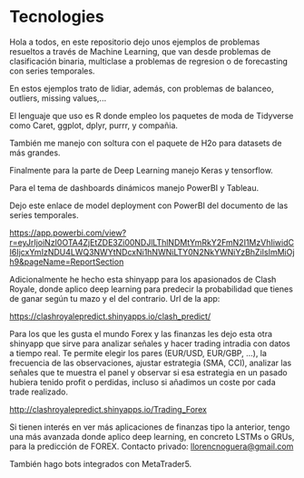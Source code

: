 ﻿# Tecnologies

Hola a todos, en este repositorio dejo unos ejemplos de problemas resueltos a través de Machine Learning, 
que van desde problemas de clasificación binaria, multiclase a problemas de regresion o de forecasting con series temporales.

En estos ejemplos trato de lidiar, además, con problemas de balanceo, outliers, missing values,...

El lenguaje que uso es R donde empleo los paquetes de moda de Tidyverse como Caret, ggplot, dplyr, purrr, y compañia. 

También me manejo con soltura con el paquete de H2o para datasets de más grandes.

Finalmente para la parte de Deep Learning manejo Keras y tensorflow. 

Para el tema de dashboards dinámicos manejo PowerBI y Tableau. 

Dejo este enlace de model deployment con PowerBI del documento de las series temporales. 

https://app.powerbi.com/view?r=eyJrIjoiNzI0OTA4ZjEtZDE3Zi00NDJlLThlNDMtYmRkY2FmN2I1MzVhIiwidCI6IjcxYmIzNDU4LWQ3NWYtNDcxNi1hNWNiLTY0N2NkYWNiYzBhZiIsImMiOjh9&pageName=ReportSection

Adicionalmente he hecho esta shinyapp para los apasionados de Clash Royale, 
donde aplico deep learning para predecir la probabilidad que tienes de ganar según tu mazo y el del contrario. Url de la app: 

https://clashroyalepredict.shinyapps.io/clash_predict/

Para los que les gusta el mundo Forex y las finanzas les dejo esta otra shinyapp que sirve para analizar señales y hacer trading intradia con datos a tiempo real. 
Te permite elegir los pares (EUR/USD, EUR/GBP, ...), la frecuencia de las observaciones, ajustar estrategia (SMA, CCI), analizar las señales que te muestra el panel y 
observar si esa estrategia en un pasado hubiera tenido profit o perdidas, incluso si añadimos un coste por cada trade realizado.

http://clashroyalepredict.shinyapps.io/Trading_Forex

Si tienen interés en ver más aplicaciones de finanzas tipo la anterior, 
tengo una más avanzada donde aplico deep learning, en concreto LSTMs o GRUs, para la predicción de FOREX. 
Contacto privado: llorencnoguera@gmail.com

También hago bots integrados con MetaTrader5.
